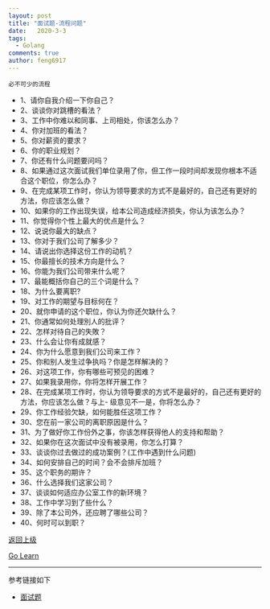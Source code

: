 ```yaml
---
layout: post
title: "面试题-流程问题"
date:   2020-3-3
tags: 
  - Golang
comments: true
author: feng6917
---
```


`必不可少的流程`

<!-- more -->

- 1、请你自我介绍一下你自己？
- 2、谈谈你对跳槽的看法？
- 3、工作中你难以和同事、上司相处，你该怎么办？
- 4、你对加班的看法？
- 5、你对薪资的要求？
- 6、你的职业规划？
- 7、你还有什么问题要问吗？
- 8、如果通过这次面试我们单位录用了你，但工作一段时间却发现你根本不适合这个职位，你怎么办？
- 9、在完成某项工作时，你认为领导要求的方式不是最好的，自己还有更好的方法，你应该怎么做？
- 10、如果你的工作出现失误，给本公司造成经济损失，你认为该怎么办？
- 11、你觉得你个性上最大的优点是什么？
- 12、说说你最大的缺点？
- 13、你对于我们公司了解多少？
- 14、请说出你选择这份工作的动机？
- 15、你最擅长的技术方向是什么？
- 16、你能为我们公司带来什么呢？
- 17、最能概括你自己的三个词是什么？
- 18、为什么要离职?
- 19、对工作的期望与目标何在？
- 20、就你申请的这个职位，你认为你还欠缺什么？
- 21、你通常如何处理別人的批评？
- 22、怎样对待自己的失敗？
- 23、什么会让你有成就感？
- 24、你为什么愿意到我们公司来工作？
- 25、你和别人发生过争执吗？你是怎样解决的？
- 26、对这项工作，你有哪些可预见的困难？
- 27、如果我录用你，你将怎样开展工作？
- 28、在完成某项工作时，你认为领导要求的方式不是最好的，自己还有更好的方法，你应该怎么做？与上- 级意见不一是，你将怎么办？
- 29、你工作经验欠缺，如何能胜任这项工作？
- 30、您在前一家公司的离职原因是什么？
- 31、为了做好你工作份外之事，你该怎样获得他人的支持和帮助？
- 32、如果你在这次面试中没有被录用，你怎么打算？
- 33、谈谈你过去做过的成功案例？(工作中遇到什么问题)
- 34、如何安排自己的时间？会不会排斥加班？
- 35、这个职务的期许？
- 36、什么选择我们这家公司？
- 37、谈谈如何适应办公室工作的新环境？
- 38、工作中学习到了些什么？
- 39、除了本公司外，还应聘了哪些公司？
- 40、何时可以到职？

[返回上级](https://feng6917.github.io/language-golang/#面试题)

[Go Learn](https://feng6917.github.io/language-golang/#目录)

---
参考链接如下

- [面试题](http://mian.topgoer.com/)
